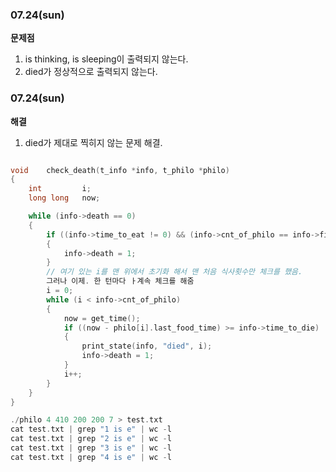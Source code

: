

### 07.24(sun)

**문제점**

1. is thinking, is sleeping이 출력되지 않는다.
2. died가 정상적으로 출력되지 않는다.



### 07.24(sun)

**해결**

1. died가 제대로 찍히지 않는 문제 해결.

```c

void	check_death(t_info *info, t_philo *philo)
{
	int			i;
	long long	now;	

	while (info->death == 0)
	{
		if ((info->time_to_eat != 0) && (info->cnt_of_philo == info->finish_to_eat))
		{
			info->death = 1;
		}
		// 여기 있는 i를 맨 위에서 초기화 해서 맨 처음 식사횟수만 체크를 했음. 
		그러나 이제. 한 턴마다 ㅏ계속 체크를 해줌
		i = 0;
		while (i < info->cnt_of_philo)
		{
			now = get_time();
			if ((now - philo[i].last_food_time) >= info->time_to_die)
			{
				print_state(info, "died", i);
				info->death = 1;
			}
			i++;
		}
	}
}
```

```c
./philo 4 410 200 200 7 > test.txt
cat test.txt | grep "1 is e" | wc -l
cat test.txt | grep "2 is e" | wc -l
cat test.txt | grep "3 is e" | wc -l
cat test.txt | grep "4 is e" | wc -l
```